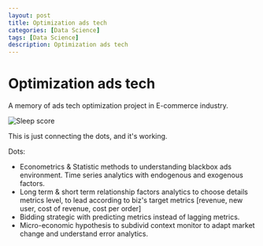 ```yaml
---
layout: post
title: Optimization ads tech
categories: [Data Science]
tags: [Data Science]
description: Optimization ads tech
---
```


# Optimization ads tech

A memory of ads tech optimization project in E-commerce industry.

![Sleep score](/assets/media/Ads_tech_optimize.png)

This is just connecting the dots, and it's working.

Dots:
- Econometrics & Statistic methods to understanding blackbox ads environment. Time series analytics with endogenous and exogenous factors.
- Long term & short term relationship factors analytics to choose details metrics level, to lead according to biz's target metrics [revenue, new user, cost of revenue, cost per order]
- Bidding strategic with predicting metrics instead of lagging metrics.
- Micro-economic hypothesis to subdivid context monitor to adapt market change and understand error analytics.

